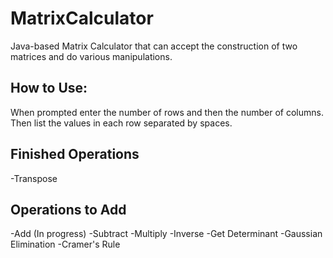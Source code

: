 # MatrixCalculator
Java-based Matrix Calculator that can accept the construction of two matrices and do various manipulations. 

## How to Use:
When prompted enter the number of rows and then the number of columns. Then list the values in each row separated by spaces.


## Finished Operations
-Transpose

## Operations to Add
-Add (In progress)
-Subtract
-Multiply
-Inverse
-Get Determinant
-Gaussian Elimination
-Cramer's Rule
